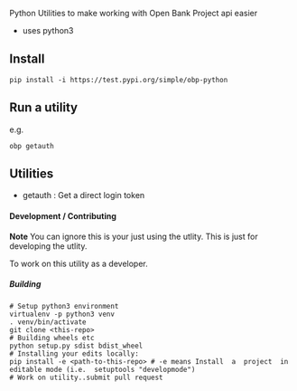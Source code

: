 Python Utilities to make working with Open Bank Project api easier

- uses python3

## Install

```
pip install -i https://test.pypi.org/simple/obp-python
```

## Run a utility

e.g.
```
obp getauth
```

## Utilities

- getauth : Get a direct login token


#### Development / Contributing
**Note** You can ignore this is your just using the utlity. This is 
just for developing the utlity.

To work on this utility as a developer. 
##### Building 

```
# Setup python3 environment
virtualenv -p python3 venv
. venv/bin/activate
git clone <this-repo>
# Building wheels etc
python setup.py sdist bdist_wheel
# Installing your edits locally:
pip install -e <path-to-this-repo> # -e means Install  a  project  in editable mode (i.e.  setuptools "developmode")
# Work on utility..submit pull request 

```

